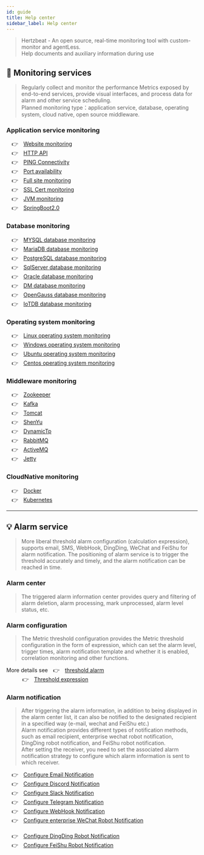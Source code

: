 ```yaml
---
id: guide  
title: Help center      
sidebar_label: Help center
---
```


> Hertzbeat - An open source, real-time monitoring tool with custom-monitor and agentLess.  
> Help documents and auxiliary information during use 

## 🔬 Monitoring services

> Regularly collect and monitor the performance Metrics exposed by end-to-end services, provide visual interfaces, and process data for alarm and other service scheduling.      
> Planned monitoring type：application service, database, operating system, cloud native, open source middleware.

### Application service monitoring 

&emsp;&#x1F449;&emsp;[Website monitoring](website) <br /> 
&emsp;&#x1F449;&emsp;[HTTP API](api) <br /> 
&emsp;&#x1F449;&emsp;[PING Connectivity](ping) <br /> 
&emsp;&#x1F449;&emsp;[Port availability](port) <br /> 
&emsp;&#x1F449;&emsp;[Full site monitoring](fullsite) <br />
&emsp;&#x1F449;&emsp;[SSL Cert monitoring](ssl_cert) <br />
&emsp;&#x1F449;&emsp;[JVM monitoring](jvm) <br />
&emsp;&#x1F449;&emsp;[SpringBoot2.0](springboot2) <br />

### Database monitoring  

&emsp;&#x1F449;&emsp;[MYSQL database monitoring](mysql) <br />
&emsp;&#x1F449;&emsp;[MariaDB database monitoring](mariadb) <br />
&emsp;&#x1F449;&emsp;[PostgreSQL database monitoring](postgresql) <br />
&emsp;&#x1F449;&emsp;[SqlServer database monitoring](sqlserver) <br />
&emsp;&#x1F449;&emsp;[Oracle database monitoring](oracle) <br />
&emsp;&#x1F449;&emsp;[DM database monitoring](dm) <br />
&emsp;&#x1F449;&emsp;[OpenGauss database monitoring](opengauss) <br />
&emsp;&#x1F449;&emsp;[IoTDB database monitoring](iotdb) <br />

### Operating system monitoring     

&emsp;&#x1F449;&emsp;[Linux operating system monitoring](linux) <br />
&emsp;&#x1F449;&emsp;[Windows operating system monitoring](windows) <br />
&emsp;&#x1F449;&emsp;[Ubuntu operating system monitoring](ubuntu) <br />
&emsp;&#x1F449;&emsp;[Centos operating system monitoring](centos) <br />

### Middleware monitoring

&emsp;&#x1F449;&emsp;[Zookeeper](zookeeper) <br />
&emsp;&#x1F449;&emsp;[Kafka](kafka) <br />
&emsp;&#x1F449;&emsp;[Tomcat](tomcat) <br />
&emsp;&#x1F449;&emsp;[ShenYu](shenyu) <br />
&emsp;&#x1F449;&emsp;[DynamicTp](dynamic_tp) <br />
&emsp;&#x1F449;&emsp;[RabbitMQ](rabbitmq) <br />
&emsp;&#x1F449;&emsp;[ActiveMQ](activemq) <br />
&emsp;&#x1F449;&emsp;[Jetty](jetty) <br />

### CloudNative monitoring

&emsp;&#x1F449;&emsp;[Docker](docker) <br />
&emsp;&#x1F449;&emsp;[Kubernetes](kubernetes) <br />

***

## 💡 Alarm service  

> More liberal threshold alarm configuration (calculation expression), supports email, SMS, WebHook, DingDing, WeChat and FeiShu for alarm notification.
> The positioning of alarm service is to trigger the threshold accurately and timely, and the alarm notification can be reached in time.

### Alarm center  

> The triggered alarm information center provides query and filtering of alarm deletion, alarm processing, mark unprocessed, alarm level status, etc.

### Alarm configuration 

> The Metric threshold configuration provides the Metric threshold configuration in the form of expression, which can set the alarm level, trigger times, alarm notification template and whether it is enabled, correlation monitoring and other functions.

More details see&emsp;&#x1F449;&emsp;[threshold alarm](alert_threshold) <br /> 
&emsp;&emsp;&emsp;&#x1F449;&emsp;[Threshold expression](alert_threshold_expr)   

### Alarm notification  

> After triggering the alarm information, in addition to being displayed in the alarm center list, it can also be notified to the designated recipient in a specified way (e-mail, wechat and FeiShu etc.)   
> Alarm notification provides different types of notification methods, such as email recipient, enterprise wechat robot notification, DingDing robot notification, and FeiShu robot notification.   
> After setting the receiver, you need to set the associated alarm notification strategy to configure which alarm information is sent to which receiver.   


&emsp;&#x1F449;&emsp;[Configure Email Notification](alert_email) <br />
&emsp;&#x1F449;&emsp;[Configure Discord Notification](alert_webhook) <br />
&emsp;&#x1F449;&emsp;[Configure Slack Notification](alert_webhook) <br />
&emsp;&#x1F449;&emsp;[Configure Telegram Notification](alert_webhook) <br />
&emsp;&#x1F449;&emsp;[Configure WebHook Notification](alert_webhook) <br /> 
&emsp;&#x1F449;&emsp;[Configure enterprise WeChat Robot Notification](alert_wework) <br />    
&emsp;&#x1F449;&emsp;[Configure DingDing Robot Notification](alert_dingtalk) <br /> 
&emsp;&#x1F449;&emsp;[Configure FeiShu Robot Notification](alert_feishu) <br />   
